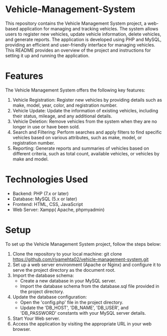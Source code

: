 # Vehicle-Management-System
This repository contains the Vehicle Management System project, a web-based application for managing and tracking vehicles. The system allows users to register new vehicles, update vehicle information, delete vehicles, and generate reports. The application is developed using PHP and MySQL, providing an efficient and user-friendly interface for managing vehicles. This README provides an overview of the project and instructions for setting it up and running the application.

# Features
The Vehicle Management System offers the following key features:

1. Vehicle Registration: Register new vehicles by providing details such as make, model, year, color, and registration number.
2. Vehicle Update: Update the information of existing vehicles, including their status, mileage, and any additional details.
3. Vehicle Deletion: Remove vehicles from the system when they are no longer in use or have been sold.
4. Search and Filtering: Perform searches and apply filters to find specific vehicles based on various attributes, such as make, model, or registration number.
5. Reporting: Generate reports and summaries of vehicles based on different criteria, such as total count, available vehicles, or vehicles by make and model.

# Technologies Used

* Backend: PHP (7.x or later)
* Database: MySQL (5.x or later)
* Frontend: HTML, CSS, JavaScript
* Web Server: Xampp( Apache, phpmyadmin)

# Setup
To set up the Vehicle Management System project, follow the steps below:

1. Clone the repository to your local machine:
   git clone https://github.com/riyamehta02/vehicle-management-system.git
2. Set up a web server environment (Apache or Nginx) and configure it to serve the project directory as the document root.
3. Import the database schema:
   * Create a new database in your MySQL server.
   * Import the database schema from the database.sql file provided in the project directory.
4. Update the database configuration:
   * Open the 'config.php' file in the project directory.
   * Update the 'DB_HOST', 'DB_NAME', 'DB_USER', and 'DB_PASSWORD' constants with your MySQL server details.
5. Start Your Web server.
6. Access the application by visiting the appropriate URL in your web browser.
